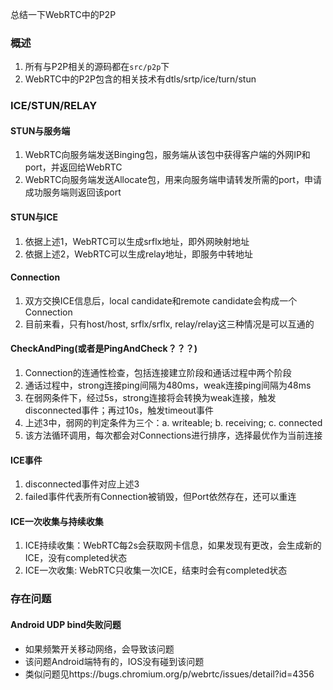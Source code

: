 总结一下WebRTC中的P2P

### 概述
1. 所有与P2P相关的源码都在`src/p2p`下
2. WebRTC中的P2P包含的相关技术有dtls/srtp/ice/turn/stun

### ICE/STUN/RELAY
#### STUN与服务端
1. WebRTC向服务端发送Binging包，服务端从该包中获得客户端的外网IP和port，并返回给WebRTC
2. WebRTC向服务端发送Allocate包，用来向服务端申请转发所需的port，申请成功服务端则返回该port
#### STUN与ICE
1. 依据上述1，WebRTC可以生成srflx地址，即外网映射地址
2. 依据上述2，WebRTC可以生成relay地址，即服务中转地址
#### Connection
1. 双方交换ICE信息后，local candidate和remote candidate会构成一个Connection
2. 目前来看，只有host/host, srflx/srflx, relay/relay这三种情况是可以互通的
#### CheckAndPing(或者是PingAndCheck？？？)
1. Connection的连通性检查，包括连接建立阶段和通话过程中两个阶段
2. 通话过程中，strong连接ping间隔为480ms，weak连接ping间隔为48ms
3. 在弱网条件下，经过5s，strong连接将会转换为weak连接，触发disconnected事件；再过10s，触发timeout事件
4. 上述3中，弱网的判定条件为三个：a. writeable; b. receiving; c. connected
5. 该方法循环调用，每次都会对Connections进行排序，选择最优作为当前连接
#### ICE事件
1. disconnected事件对应上述3
2. failed事件代表所有Connection被销毁，但Port依然存在，还可以重连
#### ICE一次收集与持续收集
1. ICE持续收集：WebRTC每2s会获取网卡信息，如果发现有更改，会生成新的ICE，没有completed状态
2. ICE一次收集: WebRTC只收集一次ICE，结束时会有completed状态

### 存在问题
#### Android UDP bind失败问题
- 如果频繁开关移动网络，会导致该问题
- 该问题Android端特有的，IOS没有碰到该问题
- 类似问题见https://bugs.chromium.org/p/webrtc/issues/detail?id=4356
